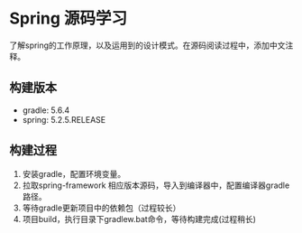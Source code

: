 # Spring 源码学习
了解spring的工作原理，以及运用到的设计模式。在源码阅读过程中，添加中文注释。
## 构建版本

- gradle: 5.6.4
- spring: 5.2.5.RELEASE

## 构建过程

1. 安装gradle，配置环境变量。
2. 拉取spring-framework 相应版本源码，导入到编译器中，配置编译器gradle路径。
3. 等待gradle更新项目中的依赖包（过程较长）
4. 项目build，执行目录下gradlew.bat命令，等待构建完成(过程稍长)